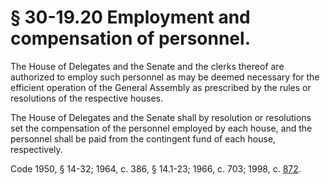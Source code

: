 # § 30-19.20 Employment and compensation of personnel.

<p>The House of Delegates and the Senate and the clerks thereof are authorized to employ such personnel as may be deemed necessary for the efficient operation of the General Assembly as prescribed by the rules or resolutions of the respective houses.</p><p>The House of Delegates and the Senate shall by resolution or resolutions set the compensation of the personnel employed by each house, and the personnel shall be paid from the contingent fund of each house, respectively.</p><p>Code 1950, § 14-32; 1964, c. 386, § 14.1-23; 1966, c. 703; 1998, c. <a href='http://lis.virginia.gov/cgi-bin/legp604.exe?981+ful+CHAP0872'>872</a>.</p>